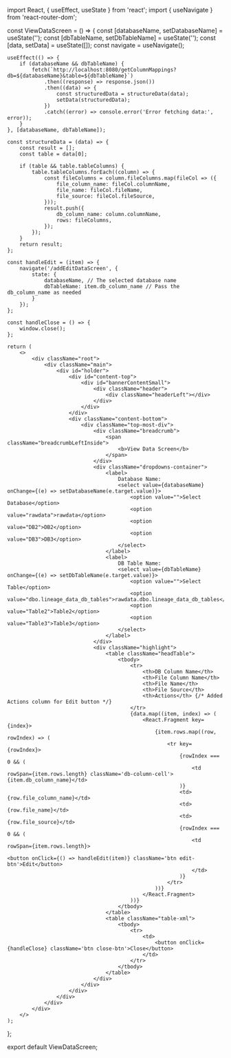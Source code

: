 import React, { useEffect, useState } from 'react';
import { useNavigate } from 'react-router-dom';

const ViewDataScreen = () => {
    const [databaseName, setDatabaseName] = useState('');
    const [dbTableName, setDbTableName] = useState('');
    const [data, setData] = useState([]);
    const navigate = useNavigate();

    useEffect(() => {
        if (databaseName && dbTableName) {
            fetch(`http://localhost:8080/getColumnMappings?db=${databaseName}&table=${dbTableName}`)
                .then((response) => response.json())
                .then((data) => {
                    const structuredData = structureData(data);
                    setData(structuredData);
                })
                .catch((error) => console.error('Error fetching data:', error));
        }
    }, [databaseName, dbTableName]);

    const structureData = (data) => {
        const result = [];
        const table = data[0];

        if (table && table.tableColumns) {
            table.tableColumns.forEach((column) => {
                const fileColumns = column.fileColumns.map(fileCol => ({
                    file_column_name: fileCol.columnName,
                    file_name: fileCol.fileName,
                    file_source: fileCol.fileSource,
                }));
                result.push({
                    db_column_name: column.columnName,
                    rows: fileColumns,
                });
            });
        }
        return result;
    };

    const handleEdit = (item) => {
        navigate('/addEditDataScreen', {
            state: {
                databaseName, // The selected database name
                dbTableName: item.db_column_name // Pass the db_column_name as needed
            }
        });
    };

    const handleClose = () => {
        window.close();
    };

    return (
        <>
            <div className="root">
                <div className="main">
                    <div id="holder">
                        <div id="content-top">
                            <div id="bannerContentSmall">
                                <div className="header">
                                    <div className="headerLeft"></div>
                                </div>
                            </div>
                        </div>
                        <div className="content-bottom">
                            <div className="top-most-div">
                                <div className="breadcrumb">
                                    <span className="breadcrumbLeftInside">
                                        <b>View Data Screen</b>
                                    </span>
                                </div>
                                <div className="dropdowns-container">
                                    <label>
                                        Database Name:
                                        <select value={databaseName} onChange={(e) => setDatabaseName(e.target.value)}>
                                            <option value="">Select Database</option>
                                            <option value="rawdata">rawdata</option>
                                            <option value="DB2">DB2</option>
                                            <option value="DB3">DB3</option>
                                        </select>
                                    </label>
                                    <label>
                                        DB Table Name:
                                        <select value={dbTableName} onChange={(e) => setDbTableName(e.target.value)}>
                                            <option value="">Select Table</option>
                                            <option value="dbo.lineage_data_db_tables">rawdata.dbo.lineage_data_db_tables</option>
                                            <option value="Table2">Table2</option>
                                            <option value="Table3">Table3</option>
                                        </select>
                                    </label>
                                </div>
                                <div className="highlight">
                                    <table className="headTable">
                                        <tbody>
                                            <tr>
                                                <th>DB Column Name</th>
                                                <th>File Column Name</th>
                                                <th>File Name</th>
                                                <th>File Source</th>
                                                <th>Actions</th> {/* Added Actions column for Edit button */}
                                            </tr>
                                            {data.map((item, index) => (
                                                <React.Fragment key={index}>
                                                    {item.rows.map((row, rowIndex) => (
                                                        <tr key={rowIndex}>
                                                            {rowIndex === 0 && (
                                                                <td rowSpan={item.rows.length} className='db-column-cell'>{item.db_column_name}</td>
                                                            )}
                                                            <td>{row.file_column_name}</td>
                                                            <td>{row.file_name}</td>
                                                            <td>{row.file_source}</td>
                                                            {rowIndex === 0 && (
                                                                <td rowSpan={item.rows.length}>
                                                                    <button onClick={() => handleEdit(item)} className='btn edit-btn'>Edit</button>
                                                                </td>
                                                            )}
                                                        </tr>
                                                    ))}
                                                </React.Fragment>
                                            ))}
                                        </tbody>
                                    </table>
                                    <table className="table-xml">
                                        <tbody>
                                            <tr>
                                                <td>
                                                    <button onClick={handleClose} className='btn close-btn'>Close</button>
                                                </td>
                                            </tr>
                                        </tbody>
                                    </table>
                                </div>
                            </div>
                        </div>
                    </div>
                </div>
            </div>
        </>
    );
};

export default ViewDataScreen;
